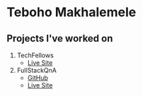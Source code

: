 # Teboho Makhalemele

## Projects I've worked on
1. TechFellows 
      - [Live Site](https://techfellows.azurewebsites.net)
2. FullStackQnA 
      - [GitHub](https://github.com/teboho/fullstackqna)
      - [Live Site](https://fullstackqna.web.app)
